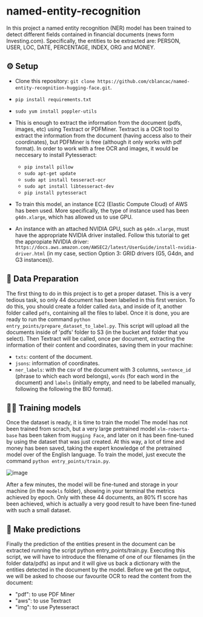 # named-entity-recognition

In this project a named entity recognition (NER) model has been trained to detect different fields contained in financial documents (news form Investing.com). Specifically, the entities to be extracted are: PERSON, USER, LOC, DATE, PERCENTAGE, INDEX, ORG and MONEY.

## :gear: Setup
- Clone this repository: `git clone https://github.com/cblancac/named-entity-recognition-hugging-face.git`.
- `pip install requirements.txt`
- `sudo yum install poppler-utils`
- This is enough to extract the information from the document (pdfs, images, etc) using Textract or PDFMiner. Textract is a OCR tool to extract the information from the document (having access also to their coordinates), but PDFMiner is free (although it only works with pdf format). In order to work with a free OCR and images, it would be neccesary to install Pytesseract:
    - `pip install pillow`
    - `sudo apt-get update`
    - `sudo apt install tesseract-ocr`
    - `sudo apt install libtesseract-dev`
    - `pip install pytesseract`

- To train this model, an instance EC2 (Elastic Compute Cloud) of AWS has been used. More specifically, the type of instance used has been `g4dn.xlarge`, which has allowed us to use GPU.
- An instance with an attached NVIDIA GPU, such as `g4dn.xlarge`, must have the appropriate NVIDIA driver installed. Follow this tutorial to get the appropiate NVIDIA driver: `https://docs.aws.amazon.com/AWSEC2/latest/UserGuide/install-nvidia-driver.html` (in my case, section Option 3: GRID drivers (G5, G4dn, and G3 instances)).


## 	:construction: Data Preparation
The first thing to do in this project is to get a proper dataset. This is a very tedious task, so only 44 document has been labelled in this first version. To do this, you should create a folder called `data`, and inside of it, another folder called `pdfs`, containing all the files to label. Once it is done, you are ready to run the command `python entry_points/prepare_dataset_to_label.py`. This script will upload all the documents inside of 'pdfs' folder to S3 (in the bucket and folder that you select). Then Textract will be called, once per document, extracting the information of their content and coordinates, saving them in your machine:
- `txts`: content of the document.
- `jsons`: information of coordinates.
- `ner_labels`: with the csv of the document with 3 columns, `sentence_id` (phrase to which each word belongs), `words` (for each word in the document) and `labels` (initially empty, and need to be labelled manually, following the following the BIO format).


## 	:weight_lifting_man: Training models
Once the dataset is ready, it is time to train the model The model has not been trained from scrach, but a very large pretrained model `xlm-roberta-base` has been taken from `Hugging Face`, and later on it has been fine-tuned by using the dataset that was just created. At this way, a lot of time and money has been saved, taking the expert knowledge of the pretrained model over of the English language. To train the model, just execute the command `python entry_points/train.py`.

![image](https://github.com/cblancac/named-entity-recognition-hugging-face/assets/105242658/f686ebfa-42ef-42b8-912f-d927b882fbfa)

After a few minutes, the model will be fine-tuned and storage in your machine (in the `models` folder), showing in your terminal the metrics achieved by epoch. Only with these 44 documents, an 80% f1 score has been achieved, which is actually a very good result to have been fine-tuned with such a small dataset.


## :tada: Make predictions
Finally the prediction of the entities present in the document can be extracted running the script python entry_points/train.py. Executing this script, we will have to introduce the filename of one of our filenames (in the folder data/pdfs) as input and it will give us back a dictionary with the entities detected in the document by the model. Before we get the output, we will be asked to choose our favourite OCR to read the content from the document:

* "pdf": to use PDF Miner
* "aws": to use Textract
* "img": to use Pytesseract


